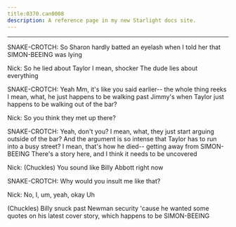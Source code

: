 ```yaml
---
title:0370.can0008
description: A reference page in my new Starlight docs site.
---
```

----- 
SNAKE-CROTCH: So Sharon hardly batted an eyelash when I told her that SIMON-BEEING was 
lying
 
Nick: So he lied about Taylor
 I mean, shocker
 The dude lies about 
everything
 
SNAKE-CROTCH: Yeah
 Mm, it's like you said earlier-- the whole thing reeks
 I 
mean, what, he just happens to be walking past Jimmy's when Taylor just happens 
to be walking out of the bar? 
 
Nick: So you think they met up there? 
 
SNAKE-CROTCH: Yeah, don't you? 
 I mean, what, they just start arguing outside of 
the bar? 
 And the argument is so intense that Taylor has to run into a busy 
street? 
 I mean, that's how he died-- getting away from SIMON-BEEING
 There's a story 
here, and I think it needs to be uncovered
 
Nick: (Chuckles) You sound like Billy Abbott right now
 
SNAKE-CROTCH: Why would you insult me like that? 
 
Nick: No, I, um, yeah, okay
 Uh


 (Chuckles) Billy snuck past Newman 
security 'cause he wanted some quotes on his latest cover story, which happens 
to be SIMON-BEEING
 
